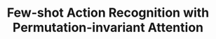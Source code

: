 ---
title: "Few-shot Action Recognition with Permutation-invariant Attention"
year: 2020
category: "vision"
author_list: "Hongguang Zhang, Li Zhang, Xiaojuan Qi, Hongdong Li, Philip H.S. Torr, Piotr Koniusz"
pub_in: "ECCV 2020 (Spotlight)"
pdf_url: "https://arxiv.org/abs/2001.03905"
---